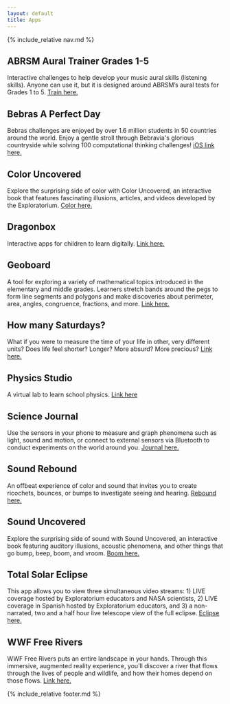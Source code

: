 ```yaml
---
layout: default
title: Apps
---
```


{% include_relative nav.md %}

## ABRSM Aural Trainer Grades 1-5 
Interactive challenges to help develop your music aural skills (listening skills). Anyone can use it, but it is designed around ABRSM’s aural tests for Grades 1 to 5. [Train here.](https://gb.abrsm.org/en/exam-support/apps-and-practice-tools/aural-trainer/?fbclid=IwAR2ApGM9Sv90cqbR-nLHwknKuqvExGPJqXudCOdpZrht0sPnZ_b7BXuCnsU)

## Bebras A Perfect Day
Bebras challenges are enjoyed by over 1.6 million students in 50 countries around the world. Enjoy a gentle stroll through Bebravia's glorious countryside while solving 100 computational thinking challenges! [iOS link here.](https://apps.apple.com/gb/app/bebras-a-perfect-day/id1280953498)

## Color Uncovered
Explore the surprising side of color with Color Uncovered, an interactive book that features fascinating illusions, articles, and videos developed by the Exploratorium. [Color here.](https://www.exploratorium.edu/explore/apps/color-uncovered)

## Dragonbox
Interactive apps for children to learn digitally. [Link here.](https://dragonbox.com/?fbclid=IwAR1f1PQUQl1SkkmOLGZo6ql6tK3kreUg4V_ItuxCpfdC23BGrPZncTDdDpU)

## Geoboard
A tool for exploring a variety of mathematical topics introduced in the elementary and middle grades. Learners stretch bands around the pegs to form line segments and polygons and make discoveries about perimeter, area, angles, congruence, fractions, and more. [Link here.](https://www.mathlearningcenter.org/resources/apps/geoboard?fbclid=IwAR0vJSW7Q2j9rNWlt1Bjcb8AbqZhVnHpKdDbtYlEgxL1m3Q0xbZGFvfQ6BI)

## How many Saturdays?
What if you were to measure the time of your life in other, very different units? Does life feel shorter? Longer? More absurd? More precious? [Link here.](https://www.exploratorium.edu/explore/apps/how-many-saturdays)

## Physics Studio
A virtual lab to learn school physics. [Link here](https://chrome.google.com/webstore/detail/physics-studio/acdjlkhckndkodkecjhflckmgbbphhnb?hl=en&fbclid=IwAR0Of_bsjOl5Ez7S4okT-3mvze8YEYFiEUXTtMYUKxPmzcyfLvIi0hvIGGc)

## Science Journal
Use the sensors in your phone to measure and graph phenomena such as light, sound and motion, or connect to external sensors via Bluetooth to conduct experiments on the world around you. [Journal here.](https://www.exploratorium.edu/explore/apps/science-journal-app)

## Sound Rebound
An offbeat experience of color and sound that invites you to create ricochets, bounces, or bumps to investigate seeing and hearing. [Rebound here.](https://www.exploratorium.edu/explore/apps/sound-rebound)

## Sound Uncovered
Explore the surprising side of sound with Sound Uncovered, an interactive book featuring auditory illusions, acoustic phenomena, and other things that go bump, beep, boom, and vroom. [Boom here.](https://www.exploratorium.edu/explore/apps/sound-uncovered)

## Total Solar Eclipse
This app allows you to view three simultaneous video streams: 1) LIVE coverage hosted by Exploratorium educators and NASA scientists, 2) LIVE coverage in Spanish hosted by Exploratorium educators, and 3) a non-narrated, two and a half hour live telescope view of the full eclipse. [Eclipse here.](https://www.exploratorium.edu/explore/apps/total-solar-eclipse-app)

## WWF Free Rivers
WWF Free Rivers puts an entire landscape in your hands. Through this immersive, augmented reality experience, you’ll discover a river that flows through the lives of people and wildlife, and how their homes depend on those flows. [Link here.](https://www.worldwildlife.org/pages/explore-wwf-free-rivers-a-new-augmented-reality-app?fbclid=IwAR2vPVtawpW9PlC2tRh5TlTPv12F7cCcbl_E3rAdYWjpE-u3Vig4pVKuagg)

{% include_relative footer.md %}
